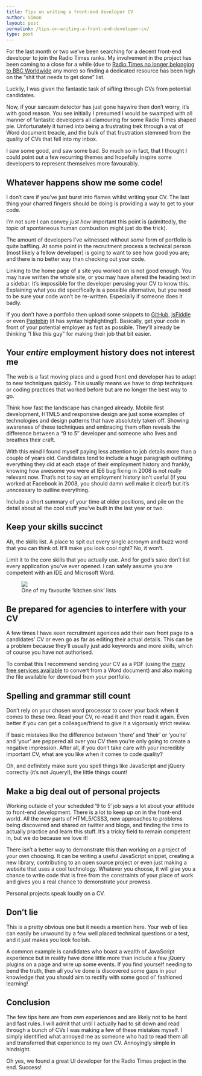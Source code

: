 ```yaml
---
title: Tips on writing a front-end developer CV
author: Simon
layout: post
permalink: /tips-on-writing-a-front-end-developer-cv/
type: post
---
```

For the last month or two we&#8217;ve been searching for a decent front-end developer to join the Radio Times ranks. My involvement in the project has been coming to a close for a while (due to [Radio Times no longer belonging to BBC Worldwide][1] any more) so finding a dedicated resource has been high on the &#8220;shit that needs to get done&#8221; list.

Luckily, I was given the fantastic task of sifting through CVs from potential candidates.

Now, if your sarcasm detector has just gone haywire then don&#8217;t worry, it&#8217;s with good reason. You see initially I presumed I would be swamped with all manner of fantastic developers all clamouring for some Radio Times shaped pie. Unfortunately it turned into being a frustrating trek through a vat of Word document treacle, and the bulk of that frustration stemmed from the quality of CVs that fell into my inbox.

I saw some good, and saw some bad. So much so in fact, that I thought I could point out a few recurring themes and hopefully inspire some developers to represent themselves more favourably.

## Whatever happens show me some code!

I don&#8217;t care if you&#8217;ve just burst into flames whilst writing your CV. The last thing your charred fingers should be doing is providing a way to get to your code.

I&#8217;m not sure I can convey *just how* important this point is (admittedly, the topic of spontaneous human combustion might just do the trick).

The amount of developers I&#8217;ve witnessed without *some* form of portfolio is quite baffling. At some point in the recruitment process a technical person (most likely a fellow developer) is going to want to see how good you are; and there is no better way than checking out your code.

Linking to the home page of a site you worked on is not good enough. You may have written the whole site, or you may have altered the heading text in a sidebar. It&#8217;s impossible for the developer perusing your CV to know this. Explaining what you did specifically is a possible alternative, but you need to be sure your code won&#8217;t be re-written. Especially if someone does it badly.

If you don&#8217;t have a portfolio then upload some snippets to [GitHub][2], [jsFiddle][3] or even [Pastebin][4] (it has syntax highlighting!). Basically, get your code in front of your potential employer as fast as possible. They&#8217;ll already be thinking &#8220;I like this guy&#8221; for making their job that bit easier.

## Your *entire* employment history does not interest me

The web is a fast moving place and a good front end developer has to adapt to new techniques quickly. This usually means we have to drop techniques or coding practices that worked before but are no longer the best way to go.

Think how fast the landscape has changed already. Mobile first development, HTML5 and responsive design are just some examples of technologies and design patterns that have absolutely taken off. Showing awareness of these techniques and embracing them often reveals the difference between a &#8220;9 to 5&#8243; developer and someone who lives and breathes their craft.

With this mind I found myself paying less attention to job details more than a couple of years old. Candidates tend to include a huge paragraph outlining everything they did at each stage of their employment history and frankly, knowing how awesome you were at IE6 bug fixing in 2008 is not really relevant now. That&#8217;s not to say an employment history isn&#8217;t useful (if you worked at Facebook in 2008, you should damn well make it clear!) but it&#8217;s unncessary to outline everything.

Include a short summary of your time at older positions, and pile on the detail about all the cool stuff you&#8217;ve built in the last year or two.

## Keep your skills succinct

Ah, the skills list. A place to spit out every single acronym and buzz word that you can think of. It&#8217;ll make you look cool right? No, it won&#8217;t.

Limit it to the core skills that you actually use. And for god&#8217;s sake don&#8217;t list every application you&#8217;ve ever opened. I can safely assume you are competent with an IDE and Microsoft Word.

<figure class="Post-imgContainer">
    <img class="Post-imgElem" src="/assets/images/uploads/2011/10/Screen-shot-2011-10-20-at-23.55.22.png">
    <figcaption class="Post-imgCaption">
        One of my favourite &#8216;kitchen sink&#8217; lists
    </figcaption>
</figure>

## Be prepared for agencies to interfere with your CV

A few times I have seen recruitment agenices add their own front page to a candidates&#8217; CV or even go as far as editing their actual details. This can be a problem because they&#8217;ll usually just add keywords and more skills, which of course you have not authorised.

To combat this I recommend sending your CV as a PDF (using the [many free services available][5] to convert from a Word document) and also making the file available for download from your portfolio.

## Spelling and grammar still count

Don&#8217;t rely on your chosen word processor to cover your back when it comes to these two. Read your CV, re-read it and then read it again. Even better if you can get a colleague/friend to give it a vigorously strict review.

If basic mistakes like the difference between &#8216;there&#8217; and &#8216;their&#8217; or &#8216;you&#8217;re&#8217; and &#8216;your&#8217; are peppered all over you CV then you&#8217;re only going to create a negative impression. After all, if you don&#8217;t take care with your incredibly important CV, what are you like when it comes to code quality?

Oh, and definitely make sure you spell things like JavaScript and jQuery correctly (it&#8217;s not Jquery!), the little things count!

## Make a big deal out of personal projects

Working outside of your scheduled &#8217;9 to 5&#8242; job says a lot about your attitude to front-end development. There is a lot to keep up on in the front-end world. All the new parts of HTML5/CSS3, new approaches to problems being discovered and shared on twitter and blogs, and finding the time to actually practice and learn this stuff. It&#8217;s a tricky field to remain competent in, but we do because we love it!

There isn&#8217;t a better way to demonstrate this than working on a project of your own choosing. It can be writing a useful JavaScript snippet, creating a new library, contributing to an open source project or even just making a website that uses a cool technology. Whatever you choose, it will give you a chance to write code that is free from the constraints of your place of work and gives you a real chance to demonstrate your prowess.

Personal projects speak loudly on a CV.

## Don&#8217;t lie

This is a pretty obvious one but it needs a mention here. Your web of lies can easily be unwound by a few well placed technical questions or a test, and it just makes you look foolish.

A common example is candidates who boast a wealth of JavaScript experience but in reality have done little more than include a few jQuery plugins on a page and wire up some events. If you find yourself needing to bend the truth, then all you&#8217;ve done is discovered some gaps in your knowledge that you should aim to rectify with some good ol&#8217; fashioned learning!

## Conclusion

The few tips here are from own experiences and are likely not to be hard and fast rules. I will admit that until I actually had to sit down and read through a bunch of CVs I was making a few of these mistakes myself. I simply identified what annoyed me as someone who had to read them all and transferred that experience to my own CV. Annoyingly simple in hindsight.

Oh yes, we found a great UI developer for the Radio Times project in the end. Success!

 [1]: http://www.guardian.co.uk/media/2011/aug/16/bbc-completes-magazines-sell-off
 [2]: https://github.com/
 [3]: http://jsfiddle.net/
 [4]: http://pastebin.com/
 [5]: http://www.doc2pdf.net/
